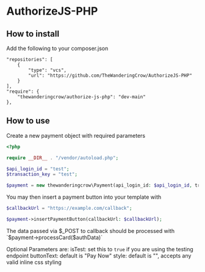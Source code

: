 # AuthorizeJS-PHP
## How to install
Add the following to your composer.json
```
"repositories": [
    {
        "type": "vcs",
        "url": "https://github.com/TheWanderingCrow/AuthorizeJS-PHP"
    }
],
"require": {
    "thewanderingcrow/authorize-js-php": "dev-main"
},
```
## How to use
Create a new payment object with required parameters
```php
<?php

require __DIR__ . "/vendor/autoload.php";

$api_login_id = "test";
$transaction_key = "test";

$payment = new thewanderingcrow\Payment(api_login_id: $api_login_id, transaction_key: $transaction_key);
```

You may then insert a payment button into your template with
```php
$callbackUrl = "https://example.com/callback";

$payment->insertPaymentButton(callbackUrl: $callbackUrl);
```

The data passed via $_POST to callback should be processed with `$payment->processCard($authData)`

Optional Parameters are:
isTest: set this to `true` if you are using the testing endpoint
buttonText: default is "Pay Now"
style: default is "", accepts any valid inline css styling
